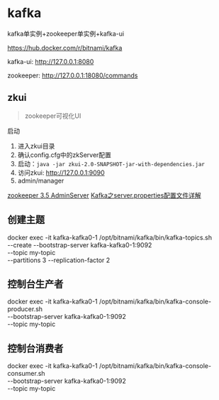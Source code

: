 # kafka

kafka单实例+zookeeper单实例+kafka-ui

https://hub.docker.com/r/bitnami/kafka


kafka-ui: http://127.0.0.1:8080

zookeeper: http://127.0.0.1:18080/commands

## zkui
> zookeeper可视化UI

启动
1. 进入zkui目录
2. 确认config.cfg中的zkServer配置
3. 启动：`java -jar zkui-2.0-SNAPSHOT-jar-with-dependencies.jar`
4. 访问zkui: http://127.0.0.1:9090
  1. admin/manager


[zookeeper 3.5 AdminServer](https://blog.csdn.net/fenglllle/article/details/107966591)
[Kafka之server.properties配置文件详解](https://dgrt.cn/a/1482489.html?action=onClick)

## 创建主题
docker exec -it kafka-kafka0-1 /opt/bitnami/kafka/bin/kafka-topics.sh \
--create --bootstrap-server kafka-kafka0-1:9092 \
--topic my-topic \
--partitions 3 --replication-factor 2

## 控制台生产者
docker exec -it kafka-kafka0-1 /opt/bitnami/kafka/bin/kafka-console-producer.sh \
--bootstrap-server kafka-kafka0-1:9092 \
--topic my-topic

## 控制台消费者
docker exec -it kafka-kafka0-1 /opt/bitnami/kafka/bin/kafka-console-consumer.sh \
--bootstrap-server kafka-kafka0-1:9092 \
--topic my-topic
